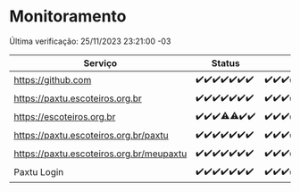 # Monitoramento

Última verificação: 25/11/2023 23:21:00 -03

|Serviço|Status|Últimas 24h|
|---|---|---|
|https://github.com|<span title="2023-11-19: OK=24">✔️</span><span title="2023-11-20: OK=24">✔️</span><span title="2023-11-21: OK=24">✔️</span><span title="2023-11-22: OK=23">✔️</span><span title="2023-11-23: OK=24">✔️</span><span title="2023-11-24: OK=24">✔️</span><span title="2023-11-25: OK=3">✔️</span>|<span title="25/11/2023 00:07:00 -03 : 200">✔️</span><span title="25/11/2023 01:09:00 -03 : 200">✔️</span><span title="25/11/2023 02:04:00 -03 : 200">✔️</span><span title="25/11/2023 03:08:00 -03 : 200">✔️</span><span title="25/11/2023 04:03:00 -03 : 200">✔️</span><span title="25/11/2023 05:07:00 -03 : 200">✔️</span><span title="25/11/2023 06:04:00 -03 : 200">✔️</span><span title="25/11/2023 07:04:00 -03 : 200">✔️</span><span title="25/11/2023 08:03:00 -03 : 200">✔️</span><span title="25/11/2023 09:09:00 -03 : 200">✔️</span><span title="25/11/2023 10:06:00 -03 : 200">✔️</span><span title="25/11/2023 11:03:00 -03 : 200">✔️</span><span title="25/11/2023 12:04:00 -03 : 200">✔️</span><span title="25/11/2023 13:06:00 -03 : 200">✔️</span><span title="25/11/2023 14:03:00 -03 : 200">✔️</span><span title="25/11/2023 15:07:00 -03 : 200">✔️</span><span title="25/11/2023 16:02:00 -03 : 200">✔️</span><span title="25/11/2023 17:05:00 -03 : 200">✔️</span><span title="25/11/2023 18:03:00 -03 : 200">✔️</span><span title="25/11/2023 19:03:00 -03 : 200">✔️</span><span title="25/11/2023 20:04:00 -03 : 200">✔️</span><span title="25/11/2023 21:33:00 -03 : 200">✔️</span><span title="25/11/2023 22:51:00 -03 : 200">✔️</span><span title="25/11/2023 23:21:00 -03 : 200">✔️</span>|
|https://paxtu.escoteiros.org.br|<span title="2023-11-19: OK=24">✔️</span><span title="2023-11-20: OK=24">✔️</span><span title="2023-11-21: OK=24">✔️</span><span title="2023-11-22: OK=23">✔️</span><span title="2023-11-23: OK=24">✔️</span><span title="2023-11-24: OK=24">✔️</span><span title="2023-11-25: OK=3">✔️</span>|<span title="25/11/2023 00:07:00 -03 : 200">✔️</span><span title="25/11/2023 01:09:00 -03 : 200">✔️</span><span title="25/11/2023 02:04:00 -03 : 200">✔️</span><span title="25/11/2023 03:08:00 -03 : 200">✔️</span><span title="25/11/2023 04:03:00 -03 : 200">✔️</span><span title="25/11/2023 05:07:00 -03 : 200">✔️</span><span title="25/11/2023 06:04:00 -03 : 200">✔️</span><span title="25/11/2023 07:04:00 -03 : 200">✔️</span><span title="25/11/2023 08:03:00 -03 : 200">✔️</span><span title="25/11/2023 09:09:00 -03 : 200">✔️</span><span title="25/11/2023 10:06:00 -03 : 200">✔️</span><span title="25/11/2023 11:03:00 -03 : 200">✔️</span><span title="25/11/2023 12:04:00 -03 : 200">✔️</span><span title="25/11/2023 13:06:00 -03 : 200">✔️</span><span title="25/11/2023 14:03:00 -03 : 200">✔️</span><span title="25/11/2023 15:07:00 -03 : 200">✔️</span><span title="25/11/2023 16:02:00 -03 : 200">✔️</span><span title="25/11/2023 17:05:00 -03 : 200">✔️</span><span title="25/11/2023 18:03:00 -03 : 200">✔️</span><span title="25/11/2023 19:03:00 -03 : 200">✔️</span><span title="25/11/2023 20:04:00 -03 : 200">✔️</span><span title="25/11/2023 21:33:00 -03 : 200">✔️</span><span title="25/11/2023 22:51:00 -03 : 200">✔️</span><span title="25/11/2023 23:21:00 -03 : 200">✔️</span>|
|https://escoteiros.org.br|<span title="2023-11-19: OK=24">✔️</span><span title="2023-11-20: OK=24">✔️</span><span title="2023-11-21: OK=24">✔️</span><span title="2023-11-22: OK=22, Falhas=1">⚠️</span><span title="2023-11-23: OK=23, Falhas=1">⚠️</span><span title="2023-11-24: OK=24">✔️</span><span title="2023-11-25: OK=3">✔️</span>|<span title="25/11/2023 00:07:00 -03 : 200">✔️</span><span title="25/11/2023 01:09:00 -03 : 200">✔️</span><span title="25/11/2023 02:04:00 -03 : 200">✔️</span><span title="25/11/2023 03:08:00 -03 : 200">✔️</span><span title="25/11/2023 04:03:00 -03 : 200">✔️</span><span title="25/11/2023 05:07:00 -03 : 200">✔️</span><span title="25/11/2023 06:04:00 -03 : 200">✔️</span><span title="25/11/2023 07:04:00 -03 : 200">✔️</span><span title="25/11/2023 08:03:00 -03 : 200">✔️</span><span title="25/11/2023 09:09:00 -03 : 200">✔️</span><span title="25/11/2023 10:06:00 -03 : 200">✔️</span><span title="25/11/2023 11:03:00 -03 : 200">✔️</span><span title="25/11/2023 12:04:00 -03 : 200">✔️</span><span title="25/11/2023 13:06:00 -03 : 200">✔️</span><span title="25/11/2023 14:03:00 -03 : 200">✔️</span><span title="25/11/2023 15:07:00 -03 : 200">✔️</span><span title="25/11/2023 16:02:00 -03 : 200">✔️</span><span title="25/11/2023 17:05:00 -03 : 200">✔️</span><span title="25/11/2023 18:03:00 -03 : 200">✔️</span><span title="25/11/2023 19:03:00 -03 : 200">✔️</span><span title="25/11/2023 20:04:00 -03 : 200">✔️</span><span title="25/11/2023 21:33:00 -03 : 200">✔️</span><span title="25/11/2023 22:51:00 -03 : 200">✔️</span><span title="25/11/2023 23:21:00 -03 : 200">✔️</span>|
|https://paxtu.escoteiros.org.br/paxtu|<span title="2023-11-19: OK=24">✔️</span><span title="2023-11-20: OK=24">✔️</span><span title="2023-11-21: OK=24">✔️</span><span title="2023-11-22: OK=23">✔️</span><span title="2023-11-23: OK=24">✔️</span><span title="2023-11-24: OK=24">✔️</span><span title="2023-11-25: OK=3">✔️</span>|<span title="25/11/2023 00:07:00 -03 : 200">✔️</span><span title="25/11/2023 01:09:00 -03 : 200">✔️</span><span title="25/11/2023 02:04:00 -03 : 200">✔️</span><span title="25/11/2023 03:08:00 -03 : 200">✔️</span><span title="25/11/2023 04:03:00 -03 : 200">✔️</span><span title="25/11/2023 05:07:00 -03 : 200">✔️</span><span title="25/11/2023 06:04:00 -03 : 200">✔️</span><span title="25/11/2023 07:04:00 -03 : 200">✔️</span><span title="25/11/2023 08:03:00 -03 : 200">✔️</span><span title="25/11/2023 09:09:00 -03 : 200">✔️</span><span title="25/11/2023 10:06:00 -03 : 200">✔️</span><span title="25/11/2023 11:03:00 -03 : 200">✔️</span><span title="25/11/2023 12:04:00 -03 : 200">✔️</span><span title="25/11/2023 13:06:00 -03 : 200">✔️</span><span title="25/11/2023 14:03:00 -03 : 200">✔️</span><span title="25/11/2023 15:07:00 -03 : 200">✔️</span><span title="25/11/2023 16:02:00 -03 : 200">✔️</span><span title="25/11/2023 17:05:00 -03 : 200">✔️</span><span title="25/11/2023 18:03:00 -03 : 200">✔️</span><span title="25/11/2023 19:03:00 -03 : 200">✔️</span><span title="25/11/2023 20:04:00 -03 : 200">✔️</span><span title="25/11/2023 21:33:00 -03 : 200">✔️</span><span title="25/11/2023 22:51:00 -03 : 200">✔️</span><span title="25/11/2023 23:21:00 -03 : 200">✔️</span>|
|https://paxtu.escoteiros.org.br/meupaxtu|<span title="2023-11-19: OK=24">✔️</span><span title="2023-11-20: OK=24">✔️</span><span title="2023-11-21: OK=24">✔️</span><span title="2023-11-22: OK=23">✔️</span><span title="2023-11-23: OK=24">✔️</span><span title="2023-11-24: OK=24">✔️</span><span title="2023-11-25: OK=3">✔️</span>|<span title="25/11/2023 00:07:00 -03 : 200">✔️</span><span title="25/11/2023 01:09:00 -03 : 200">✔️</span><span title="25/11/2023 02:04:00 -03 : 200">✔️</span><span title="25/11/2023 03:08:00 -03 : 200">✔️</span><span title="25/11/2023 04:03:00 -03 : 200">✔️</span><span title="25/11/2023 05:07:00 -03 : 200">✔️</span><span title="25/11/2023 06:04:00 -03 : 200">✔️</span><span title="25/11/2023 07:04:00 -03 : 200">✔️</span><span title="25/11/2023 08:03:00 -03 : 200">✔️</span><span title="25/11/2023 09:09:00 -03 : 200">✔️</span><span title="25/11/2023 10:06:00 -03 : 200">✔️</span><span title="25/11/2023 11:03:00 -03 : 200">✔️</span><span title="25/11/2023 12:04:00 -03 : 200">✔️</span><span title="25/11/2023 13:06:00 -03 : 200">✔️</span><span title="25/11/2023 14:03:00 -03 : 200">✔️</span><span title="25/11/2023 15:07:00 -03 : 200">✔️</span><span title="25/11/2023 16:02:00 -03 : 200">✔️</span><span title="25/11/2023 17:05:00 -03 : 200">✔️</span><span title="25/11/2023 18:03:00 -03 : 200">✔️</span><span title="25/11/2023 19:03:00 -03 : 200">✔️</span><span title="25/11/2023 20:04:00 -03 : 200">✔️</span><span title="25/11/2023 21:33:00 -03 : 200">✔️</span><span title="25/11/2023 22:51:00 -03 : 200">✔️</span><span title="25/11/2023 23:21:00 -03 : 200">✔️</span>|
|Paxtu Login|<span title="2023-11-19: OK=24">✔️</span><span title="2023-11-20: OK=24">✔️</span><span title="2023-11-21: OK=24">✔️</span><span title="2023-11-22: OK=23">✔️</span><span title="2023-11-23: OK=24">✔️</span><span title="2023-11-24: OK=24">✔️</span><span title="2023-11-25: OK=3">✔️</span>|<span title="25/11/2023 00:07:00 -03 : 200">✔️</span><span title="25/11/2023 01:09:00 -03 : 200">✔️</span><span title="25/11/2023 02:04:00 -03 : 200">✔️</span><span title="25/11/2023 03:08:00 -03 : 200">✔️</span><span title="25/11/2023 04:03:00 -03 : 200">✔️</span><span title="25/11/2023 05:07:00 -03 : 200">✔️</span><span title="25/11/2023 06:04:00 -03 : 200">✔️</span><span title="25/11/2023 07:04:00 -03 : 200">✔️</span><span title="25/11/2023 08:03:00 -03 : 200">✔️</span><span title="25/11/2023 09:09:00 -03 : 200">✔️</span><span title="25/11/2023 10:06:00 -03 : 200">✔️</span><span title="25/11/2023 11:03:00 -03 : 200">✔️</span><span title="25/11/2023 12:04:00 -03 : 200">✔️</span><span title="25/11/2023 13:06:00 -03 : 200">✔️</span><span title="25/11/2023 14:03:00 -03 : 200">✔️</span><span title="25/11/2023 15:07:00 -03 : 200">✔️</span><span title="25/11/2023 16:02:00 -03 : 200">✔️</span><span title="25/11/2023 17:05:00 -03 : 200">✔️</span><span title="25/11/2023 18:03:00 -03 : 200">✔️</span><span title="25/11/2023 19:03:00 -03 : 200">✔️</span><span title="25/11/2023 20:04:00 -03 : 200">✔️</span><span title="25/11/2023 21:33:00 -03 : 200">✔️</span><span title="25/11/2023 22:51:00 -03 : 200">✔️</span><span title="25/11/2023 23:21:00 -03 : 200">✔️</span>|
